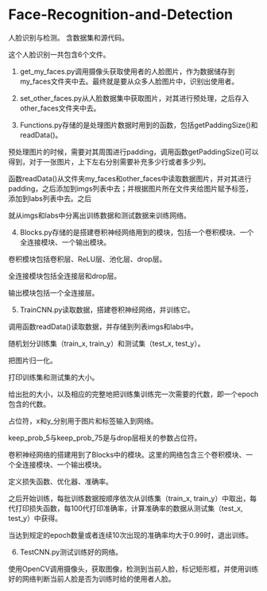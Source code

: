 # Face-Recognition-and-Detection


人脸识别与检测。
含数据集和源代码。


这个人脸识别一共包含6个文件。


1. get_my_faces.py调用摄像头获取使用者的人脸图片，作为数据储存到my_faces文件夹中去。最终就是要从众多人脸图片中，识别出使用者。


2. set_other_faces.py从人脸数据集中获取图片，对其进行预处理，之后存入other_faces文件夹中去。


3. Functions.py存储的是处理图片数据时用到的函数，包括getPaddingSize()和readData()。

预处理图片的时候，需要对其周围进行padding，调用函数getPaddingSize()可以得到，对于一张图片，上下左右分别需要补充多少行或者多少列。

函数readData()从文件夹my_faces和other_faces中读取数据图片，并对其进行padding，之后添加到imgs列表中去；并根据图片所在文件夹给图片赋予标签，添加到labs列表中去。之后

就从imgs和labs中分离出训练数据和测试数据来训练网络。


4. Blocks.py存储的是搭建卷积神经网络用到的模块，包括一个卷积模块、一个全连接模块、一个输出模块。

卷积模块包括卷积层、ReLU层、池化层、drop层。

全连接模块包括全连接层和drop层。

输出模块包括一个全连接层。


5. TrainCNN.py读取数据，搭建卷积神经网络，并训练它。

调用函数readData()读取数据，并存储到列表imgs和labs中。

随机划分训练集（train_x, train_y）和测试集（test_x, test_y）。

把图片归一化。

打印训练集和测试集的大小。

给出批的大小，以及相应的完整地把训练集训练完一次需要的代数，即一个epoch包含的代数。

占位符，x和y_分别用于图片和标签输入到网络。

keep_prob_5与keep_prob_75是与drop层相关的参数占位符。

卷积神经网络的搭建用到了Blocks中的模块。这里的网络包含三个卷积模块、一个全连接模块、一个输出模块。

定义损失函数、优化器、准确率。

之后开始训练，每批训练数据按顺序依次从训练集（train_x, train_y）中取出，每代打印损失函数，每100代打印准确率，计算准确率的数据从测试集（test_x, test_y）中获得。

当达到规定的epoch数量或者连续10次出现的准确率均大于0.99时，退出训练。


6. TestCNN.py测试训练好的网络。

使用OpenCV调用摄像头，获取图像，检测到当前人脸，标记矩形框，并使用训练好的网络判断当前人脸是否为训练时给的使用者人脸。





